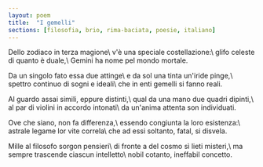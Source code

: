 ```yaml
---
layout: poem
title:  "I gemelli"
sections: [filosofia, brio, rima-baciata, poesie, italiano]
---
```


Dello zodiaco in terza magione\\
v'è una speciale costellazione:\\
glifo celeste di quanto è duale,\\
Gemini ha nome pel mondo mortale.

Da un singolo fato essa due attinge\\
e da sol una tinta un'iride pinge,\\
spettro continuo di sogni e ideali\\
che in enti gemelli si fanno reali.

Al guardo assai simili, eppure distinti,\\
qual da una mano due quadri dipinti,\\
al par di violini in accordo intonati\\
da un'anima attenta son individuati.

Ove che siano, non fa differenza,\\
essendo congiunta la loro esistenza:\\
astrale legame lor vite correla\\
che ad essi soltanto, fatal, si disvela.

Mille al filosofo sorgon pensieri\\
di fronte a del cosmo sì lieti misteri,\\
ma sempre trascende ciascun intelletto\\
nobil cotanto, ineffabil concetto.
